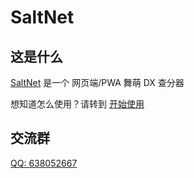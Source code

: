 # SaltNet

## 这是什么

[SaltNet](https://salt.realtvop.top) 是一个 网页端/PWA 舞萌 DX 查分器

想知道怎么使用？请转到 [开始使用](./basis/intro.md)

## 交流群

[QQ: 638052667](https://qm.qq.com/q/mwhqbv7FpQ)
